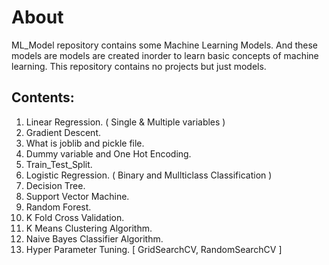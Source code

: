 # About
ML_Model repository contains some Machine Learning Models. And these models are models are created inorder to learn basic concepts of machine learning. This repository contains no projects but just models.

## Contents:
1) Linear Regression. ( Single & Multiple variables )
2) Gradient Descent.
3) What is joblib and pickle file.
4) Dummy variable and One Hot Encoding.
5) Train_Test_Split.
6) Logistic Regression. ( Binary and Mullticlass Classification )
7) Decision Tree.
8) Support Vector Machine.
9) Random Forest.
10) K Fold Cross Validation.
11) K Means Clustering Algorithm.
12) Naive Bayes Classifier Algorithm.
13) Hyper Parameter Tuning. [ GridSearchCV, RandomSearchCV ]
